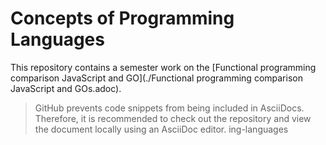 # Concepts of Programming Languages

This repository contains a semester work on the [Functional programming comparison JavaScript and GO](./Functional programming comparison JavaScript and GOs.adoc).

> GitHub prevents code snippets from being included in AsciiDocs. Therefore, it is recommended to check out the repository and view the document locally using an AsciiDoc editor.
ing-languages
